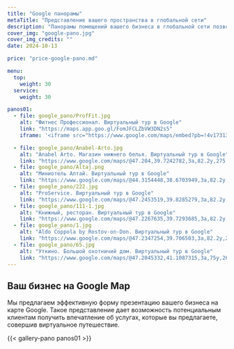 ```yaml
---
title: "Google панорамы"
metaTitle: "Представление вашего пространства в глобальной сети"
description: "Панорамы помещений вашего бизнеса в глобальной сети позволяют огромной аудитории создать у себя яркое положительное впечатление о нем"
cover_img: "google-pano.jpg"
cover_img_credits: ""
date: 2024-10-13

price: "price-google-pano.md"

menu:
  top:
    weight: 30
  service:
    weight: 30

panos01:
  - file: google_pano/ProfFit.jpg
    alt: "Фитнес Профессионал. Виртуальный тур в Google"
    link: "https://maps.app.goo.gl/FomJFCLZbVW3DN2s5"
    iframe: '<iframe src="https://www.google.com/maps/embed?pb=!4v1731331239913!6m8!1m7!1sCAoSLEFGMVFpcE9wNEJJYTk1UVdlUHRzZmgxQzRlV3UwbDVJVzVEdi1HOVg0aDk1!2m2!1d47.27323774703095!2d39.71893151343434!3f303.96!4f3.7099999999999937!5f0.5970117501821992" width="800" height="600" style="border:0;" allowfullscreen="" loading="lazy" referrerpolicy="no-referrer-when-downgrade"></iframe>'

  - file: google_pano/Anabel-Arto.jpg
    alt: "Anabel Arto. Магазин нижнего белья. Виртуальный тур в Google"
    link: "https://www.google.com/maps/@47.204,39.7242782,3a,82.2y,275.63h,85.41t/data=!3m8!1e1!3m6!1sAF1QipOlXqTI0p1fczXHewvhwqmsPpCqa-Lwwq3A7nPt!2e10!3e12!6s%2F%2Flh5.ggpht.com%2Fp%2FAF1QipOlXqTI0p1fczXHewvhwqmsPpCqa-Lwwq3A7nPt%3Dw900-h600-k-no-pi4.594776950275886-ya167.21309771291112-ro0-fo100!7i7340!8i3670?entry=ttu&g_ep=EgoyMDI0MTEwNi4wIKXMDSoASAFQAw%3D%3D"
  - file: google_pano/Altaj.png
    alt: "Миниотель Алтай. Виртуальный тур в Google"
    link: "https://www.google.com/maps/@44.3154448,38.6703949,3a,82.2y,241.34h,78.84t/data=!3m8!1e1!3m6!1sAF1QipMjiLhDdbaW1ZVdp_vLgavW5bdc5CfNnqmreqcr!2e10!3e12!6s%2F%2Flh5.ggpht.com%2Fp%2FAF1QipMjiLhDdbaW1ZVdp_vLgavW5bdc5CfNnqmreqcr%3Dw900-h600-k-no-pi11.159999999999997-ya344.82999023437503-ro0-fo100!7i7376!8i3688?entry=ttu&g_ep=EgoyMDI0MTEwNi4wIKXMDSoASAFQAw%3D%3D"
  - file: google_pano/222.jpg
    alt: "ProService. Виртуальный тур в Google"
    link: "https://www.google.com/maps/@47.2453519,39.8285279,3a,82.2y,238.93h,86.97t/data=!3m8!1e1!3m6!1sAF1QipOE5nGhI4Jn2-7ZGMcTw5VojI1ss5FqoiIWtU1r!2e10!3e12!6s%2F%2Flh5.ggpht.com%2Fp%2FAF1QipOE5nGhI4Jn2-7ZGMcTw5VojI1ss5FqoiIWtU1r%3Dw900-h600-k-no-pi3.030000000000001-ya246.09000366210938-ro0-fo100!7i7360!8i3680?entry=ttu&g_ep=EgoyMDI0MTEwNi4wIKXMDSoASAFQAw%3D%3D"
  - file: google_pano/111-1.jpg
    alt: "Книжный, ресторан. Виртуальный тур в Google"
    link: "https://www.google.com/maps/@47.2267635,39.7293685,3a,82.2y,249.95h,81.55t/data=!3m8!1e1!3m6!1sAF1QipOdITAaFaobbzE6jWWgZ8kp2KGD1_smr_LdnmVt!2e10!3e12!6s%2F%2Flh5.ggpht.com%2Fp%2FAF1QipOdITAaFaobbzE6jWWgZ8kp2KGD1_smr_LdnmVt%3Dw900-h600-k-no-pi8.450000000000003-ya298.5699951171875-ro0-fo100!7i7336!8i3668?entry=ttu&g_ep=EgoyMDI0MTEwNi4wIKXMDSoASAFQAw%3D%3D"
  - file: google_pano/1.jpg
    alt: "Aldo Coppola by Rostov-on-Don. Виртуальный тур в Google"
    link: "https://www.google.com/maps/@47.2347254,39.706503,3a,82.2y,270.04h,90.42t/data=!3m8!1e1!3m6!1sAF1QipMX41gkLlBMYqkzFhv_yuf5NjB-MpdYWSsaaNPd!2e10!3e12!6s%2F%2Flh5.ggpht.com%2Fp%2FAF1QipMX41gkLlBMYqkzFhv_yuf5NjB-MpdYWSsaaNPd%3Dw900-h600-k-no-pi-0.4200000000000017-ya232.9700003051758-ro0-fo100!7i9000!8i4500?entry=ttu&g_ep=EgoyMDI0MTEwNi4wIKXMDSoASAFQAw%3D%3D"
  - file: google_pano/65.jpg
    alt: "Уткино. Большой охотничий дом. Виртуальный тур в Google"
    link: "https://www.google.com/maps/@47.2045332,41.1087315,3a,75y,264.62h,84.08t/data=!3m7!1e1!3m5!1sAF1QipM512X9UWzawkq80HNdFkbiX0nIxg9t0wsESJRI!2e10!6s%2F%2Flh5.ggpht.com%2Fp%2FAF1QipM512X9UWzawkq80HNdFkbiX0nIxg9t0wsESJRI%3Dw900-h600-k-no-pi5.924498421966078-ya268.62437678544086-ro0-fo100!7i9000!8i4500?entry=ttu&g_ep=EgoyMDI0MTEwNi4wIKXMDSoASAFQAw%3D%3D"
---
```


## Ваш бизнес на Google Map

Мы предлагаем эффективную форму презентацию вашего бизнеса на карте Google. Такое представление дает возможность потенциальным клиентам получить впечатление об услугах, которые вы предлагаете, совершив виртуальное путешествие.

{{< gallery-pano panos01 >}}
